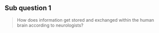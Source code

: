 ## Sub question 1
> How does information get stored and exchanged within the human brain according to neurologists?

